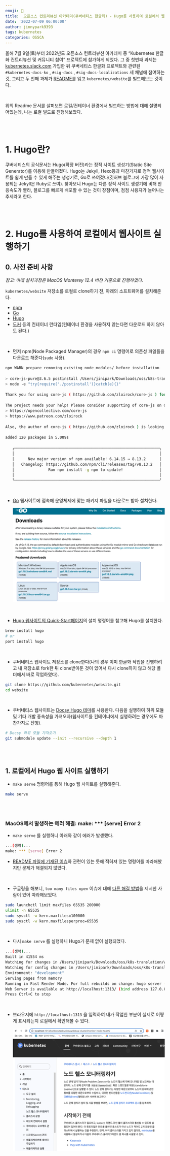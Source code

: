 ```yaml
---
emoji: 🔧
title:  오픈소스 컨트리뷰션 아카데미(쿠버네티스 한글화) - Hugo를 사용하여 로컬에서 웹사이트 실행하기(MacOS)
date: '2022-07-09 06:00:00'
author: jinnypark9393
tags: kubernetes
categories: OSSCA
---
```


올해 7월 9일(토)부터 2022년도 오픈소스 컨트리뷰션 아카데미 중 “Kubernetes 한글화 컨트리뷰션 및 커뮤니티 참여” 프로젝트에 참가하게 되었다. 그 중 첫번째 과제는 [kubernetes.slack.com](http://kubernetes.slack.com) 가입한 뒤 쿠버네티스 한글화 프로젝트와 관련된 `#kubernetes-docs-ko` , `#sig-docs` , `#sig-docs-localizations` 세 채널에 참여하는 것, 그리고 두 번째 과제가 [README](https://github.com/kubernetes/website/blob/main/README-ko.md)를 읽고 `kubernetes/website`를 빌드해보는 것이다.

<br/>

위의 Readme 문서를 살펴보면 로컬/컨테이너 환경에서 빌드하는 방법에 대해 설명되어있는데, 나는 로컬 빌드로 진행해보았다.

<br/><br/>

# 1. Hugo란?

쿠버네티스의 공식문서는 Hugo(확장 버전)라는 정적 사이트 생성기(Static Site Generator)를 이용해 만들어졌다. Hugo는 Jekyll, Hexo등과 마찬가지로 정적 웹사이트를 쉽게 만들 수 있게 해주는 생성기로, Go로 쓰여졌다(깃허브 블로그에 가장 많이 사용되는 Jekyll은 Ruby로 쓰여). 찾아보니 Hugo는 다른 정적 사이트 생성기에 비해 반응속도가 빨라, 블로그를 빠르게 배포할 수 있는 것이 장점이며, 점점 사용자가 늘어나는 추세라고 한다.

<br/><br/>

# 2. **Hugo를 사용하여 로컬에서 웹사이트 실행하기**

## 0. 사전 준비 사항

*참고: 아래 설치과정은 MacOS Monterey 12.4 버전 기준으로 진행하였다.* 

`kubernetes/website` 저장소를 로컬로 clone하기 전, 아래의 소프트웨어를 설치해준다.

- [npm](https://www.npmjs.com/)
- [Go](https://go.dev/)
- [Hugo](https://gohugo.io/)
- [도커](https://www.docker.com/) 등의 컨테이너 런타임(컨테이너 환경을 사용하지 않는다면 다운로드 하지 않아도 된다.)

<br/>

- 먼저 npm(Node Packaged Manager)의 경우 `npm ci` 명령어로 의존성 파일들을 다운로드 해준다(`sudo` 사용).

```bash
npm WARN prepare removing existing node_modules/ before installation

> core-js-pure@3.6.5 postinstall /Users/jinipark/Downloads/oss/k8s-translation/website/node_modules/core-js-pure
> node -e "try{require('./postinstall')}catch(e){}"

Thank you for using core-js ( https://github.com/zloirock/core-js ) for polyfilling JavaScript standard library!

The project needs your help! Please consider supporting of core-js on Open Collective or Patreon:
> https://opencollective.com/core-js
> https://www.patreon.com/zloirock

Also, the author of core-js ( https://github.com/zloirock ) is looking for a good job -)

added 120 packages in 5.009s

   ╭────────────────────────────────────────────────────────────────╮
   │                                                                │
   │      New major version of npm available! 6.14.15 → 8.13.2      │
   │   Changelog: https://github.com/npm/cli/releases/tag/v8.13.2   │
   │               Run npm install -g npm to update!                │
   │                                                                │
   ╰────────────────────────────────────────────────────────────────╯
```

<br/>

- [Go](https://go.dev/) 웹사이트에 접속해 운영체제에 맞는 패키지 파일을 다운로드 받아 설치한다.
    
    ![2022-07-09-OSS-Kubernetes-Running-Hugo-Locally2](/assets/images/2022-07-09-OSS-Kubernetes-Running-Hugo-Locally/2022-07-09-OSS-Kubernetes-Running-Hugo-Locally2.png)
    
<br/>

- [Hugo 웹사이트의 Quick-Start페이지](https://gohugo.io/getting-started/quick-start/)의 설치 명령어를 참고해 Hugo를 설치한다.

```bash
brew install hugo
# or
port install hugo
```

<br/>

- 쿠버네티스 웹사이트 저장소를 clone한다(나의 경우 이미 한글화 작업을 진행하려고 내 저장소로 fork한 뒤 clone받아둔 것이 있어서 다시 clone하지 않고 해당 폴더에서 바로 작업하였다).

```bash
git clone https://github.com/kubernetes/website.git
cd website
```

<br/>

- 쿠버네티스 웹사이트는 [Docsy Hugo 테마](https://github.com/google/docsy#readme)를 사용한다. 다음을 실행하여 하위 모듈 및 기타 개발 종속성을 가져오자(웹사이트를 컨테이너에서 실행하려는 경우에도 마찬가지로 진행).

```bash
# Docsy 하위 모듈 가져오기
git submodule update --init --recursive --depth 1
```

<br/><br/>

## 1. 로컬에서 Hugo 웹 사이트 실행하기

- `make serve` 명령어를 통해 Hugo 웹 사이트를 실행해준다.

```bash
make serve
```

<br/><br/>

### MacOS에서 발생하는 에러 해결: make: *** [serve] Error 2

- `make serve` 를 실행하니 아래와 같이 에러가 발생했다.

```bash
...(생략)...
make: *** [serve] Error 2
```

- [README 파일에 기재된 이슈](https://github.com/kubernetes/website/blob/main/README-ko.md#too-many-open-files-%EC%9D%B4%EC%8A%88%EC%97%90-%EB%8C%80%ED%95%9C-macos-%EB%AC%B8%EC%A0%9C-%ED%95%B4%EA%B2%B0)와 관련이 있는 듯해 적혀져 있는 명령어를 따라해봤지만 문제가 해결되지 않았다.

<br/>

- 구글링을 해보니, `too many files open` 이슈에 대해 [다른 해결 방법](https://github.com/google/docsy-example/issues/89)을 제시한 사람이 있어 따라해보았다.

```bash
sudo launchctl limit maxfiles 65535 200000
ulimit -n 65535
sudo sysctl -w kern.maxfiles=100000
sudo sysctl -w kern.maxfilesperproc=65535
```

<br/>

- 다시 `make serve` 를 실행하니 Hugo가 문제 없이 실행되었다.

```bash
...(생략)...
Built in 41554 ms
Watching for changes in /Users/jinipark/Downloads/oss/k8s-translation/website/{archetypes,assets,content,data,i18n,layouts,package.json,postcss.config.js,static,themes}
Watching for config changes in /Users/jinipark/Downloads/oss/k8s-translation/website/config.toml, /Users/jinipark/Downloads/oss/k8s-translation/website/themes/docsy/config.toml, /Users/jinipark/Downloads/oss/k8s-translation/website/go.mod
Environment: "development"
Serving pages from memory
Running in Fast Render Mode. For full rebuilds on change: hugo server --disableFastRender
Web Server is available at http://localhost:1313/ (bind address 127.0.0.1)
Press Ctrl+C to stop
```

<br/>

- 브라우저에 `http://localhost:1313` 을 입력하여 내가 작업한 부분이 실제로 어떻게 표시되는지 로컬에서 확인해볼 수 있다.
    
    ![2022-07-09-OSS-Kubernetes-Running-Hugo-Locally1](/assets/images/2022-07-09-OSS-Kubernetes-Running-Hugo-Locally/2022-07-09-OSS-Kubernetes-Running-Hugo-Locally1.png)
